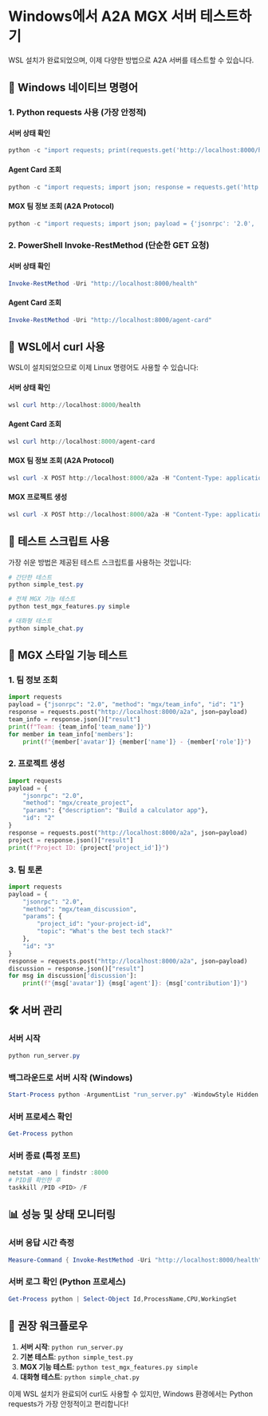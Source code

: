 # Windows에서 A2A MGX 서버 테스트하기

WSL 설치가 완료되었으며, 이제 다양한 방법으로 A2A 서버를 테스트할 수 있습니다.

## 🔧 Windows 네이티브 명령어

### 1. Python requests 사용 (가장 안정적)

#### 서버 상태 확인

```powershell
python -c "import requests; print(requests.get('http://localhost:8000/health').json())"
```

#### Agent Card 조회

```powershell
python -c "import requests; import json; response = requests.get('http://localhost:8000/agent-card'); print(json.dumps(response.json()['identity'], indent=2, ensure_ascii=False))"
```

#### MGX 팀 정보 조회 (A2A Protocol)

```powershell
python -c "import requests; import json; payload = {'jsonrpc': '2.0', 'method': 'mgx/team_info', 'id': '1'}; response = requests.post('http://localhost:8000/a2a', json=payload); print(json.dumps(response.json()['result'], indent=2, ensure_ascii=False))"
```

### 2. PowerShell Invoke-RestMethod (단순한 GET 요청)

#### 서버 상태 확인

```powershell
Invoke-RestMethod -Uri "http://localhost:8000/health"
```

#### Agent Card 조회

```powershell
Invoke-RestMethod -Uri "http://localhost:8000/agent-card"
```

## 🐧 WSL에서 curl 사용

WSL이 설치되었으므로 이제 Linux 명령어도 사용할 수 있습니다:

#### 서버 상태 확인

```powershell
wsl curl http://localhost:8000/health
```

#### Agent Card 조회

```powershell
wsl curl http://localhost:8000/agent-card
```

#### MGX 팀 정보 조회 (A2A Protocol)

```powershell
wsl curl -X POST http://localhost:8000/a2a -H "Content-Type: application/json" -d '{"jsonrpc":"2.0","method":"mgx/team_info","id":"1"}'
```

#### MGX 프로젝트 생성

```powershell
wsl curl -X POST http://localhost:8000/a2a -H "Content-Type: application/json" -d '{"jsonrpc":"2.0","method":"mgx/create_project","params":{"description":"Create a modern todo app","user_id":"test"},"id":"2"}'
```

## 🚀 테스트 스크립트 사용

가장 쉬운 방법은 제공된 테스트 스크립트를 사용하는 것입니다:

```powershell
# 간단한 테스트
python simple_test.py

# 전체 MGX 기능 테스트
python test_mgx_features.py simple

# 대화형 테스트
python simple_chat.py
```

## 🌟 MGX 스타일 기능 테스트

### 1. 팀 정보 조회

```python
import requests
payload = {"jsonrpc": "2.0", "method": "mgx/team_info", "id": "1"}
response = requests.post("http://localhost:8000/a2a", json=payload)
team_info = response.json()["result"]
print(f"Team: {team_info['team_name']}")
for member in team_info['members']:
    print(f"{member['avatar']} {member['name']} - {member['role']}")
```

### 2. 프로젝트 생성

```python
import requests
payload = {
    "jsonrpc": "2.0", 
    "method": "mgx/create_project", 
    "params": {"description": "Build a calculator app"}, 
    "id": "2"
}
response = requests.post("http://localhost:8000/a2a", json=payload)
project = response.json()["result"]
print(f"Project ID: {project['project_id']}")
```

### 3. 팀 토론

```python
import requests
payload = {
    "jsonrpc": "2.0",
    "method": "mgx/team_discussion",
    "params": {
        "project_id": "your-project-id",
        "topic": "What's the best tech stack?"
    },
    "id": "3"
}
response = requests.post("http://localhost:8000/a2a", json=payload)
discussion = response.json()["result"]
for msg in discussion['discussion']:
    print(f"{msg['avatar']} {msg['agent']}: {msg['contribution']}")
```

## 🛠️ 서버 관리

### 서버 시작

```powershell
python run_server.py
```

### 백그라운드로 서버 시작 (Windows)

```powershell
Start-Process python -ArgumentList "run_server.py" -WindowStyle Hidden
```

### 서버 프로세스 확인

```powershell
Get-Process python
```

### 서버 종료 (특정 포트)

```powershell
netstat -ano | findstr :8000
# PID를 확인한 후
taskkill /PID <PID> /F
```

## 📊 성능 및 상태 모니터링

### 서버 응답 시간 측정

```powershell
Measure-Command { Invoke-RestMethod -Uri "http://localhost:8000/health" }
```

### 서버 로그 확인 (Python 프로세스)

```powershell
Get-Process python | Select-Object Id,ProcessName,CPU,WorkingSet
```

## 🎯 권장 워크플로우

1. **서버 시작**: `python run_server.py`
2. **기본 테스트**: `python simple_test.py`
3. **MGX 기능 테스트**: `python test_mgx_features.py simple`
4. **대화형 테스트**: `python simple_chat.py`

이제 WSL 설치가 완료되어 curl도 사용할 수 있지만, Windows 환경에서는 Python requests가 가장 안정적이고 편리합니다!
